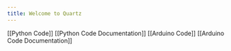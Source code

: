 ```yaml
---
title: Welcome to Quartz
---
```


[[Python Code]]
[[Python Code Documentation]]
[[Arduino Code]]
[[Arduino Code Documentation]]

